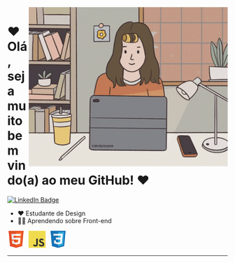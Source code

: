 <img src = "giphy.gif" width = "455px" align = "right">

# ❤ Olá, seja muito bem vindo(a) ao meu GitHub! ❤ 
  <div id="badges">
  <a href = "https://github.com/luadcristal">
    <img src="https://img.shields.io/badge/LinkedIn-blue?style=for-the-badge&logo=linkedin&logoColor=white" alt="LinkedIn Badge"/>
  </a>
</div>

- ❤ Estudante de Design
- 👩‍💻 Aprendendo sobre Front-end

<div>
  <img src="https://github.com/devicons/devicon/blob/master/icons/html5/html5-original.svg" title="HTML5" alt="HTML" width="40" height="40"/>&nbsp;
  <img src="https://github.com/devicons/devicon/blob/master/icons/javascript/javascript-original.svg" title="JavaScript" alt="JavaScript" width="40" height="40"/>&nbsp;
  <img src="https://github.com/devicons/devicon/blob/master/icons/css3/css3-original.svg?short_path=ff5b6ce" title="CSS3" alt="CSS" width="40" height="40"/>&nbsp;
</div>

---



